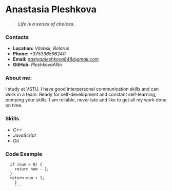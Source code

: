 # **Anastasia Pleshkova**
 > #### *Life is a series of choices.*
### **Contacts**
* **Location:** *Vitebsk, Belarus*
* **Phone:** *+375336596240*
* **Email:** *nastyapleshkova848@gmail.com*
* **GitHub:** *PleshkovaANn*
### **About me:**
 I study at VSTU. I have good interpersonal communication skills and can work in a team. Ready for self-development and constant self-learning, pumping your skills. I am reliable, never late and like to get all my work done on time.
### **Skills**
* *C++*
* *JavaScript*
* *Git*
### **Code Example**
```const func = (num) => {
  if (num > 0) {
    return num - 1;
  }
  return num + 1;
    }
    ```
